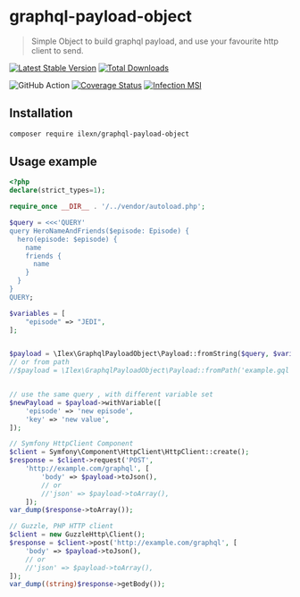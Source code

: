# graphql-payload-object
> Simple Object to build graphql payload, and use your favourite http client to send.

[![Latest Stable Version](https://poser.pugx.org/ilexn/graphql-payload-object/v/stable)](https://packagist.org/packages/ilexn/graphql-payload-object)
[![Total Downloads](https://poser.pugx.org/ilexn/graphql-payload-object/downloads)](https://packagist.org/packages/ilexn/graphql-payload-object)

![GitHub Action](https://github.com/iLexN/graphql-payload-object/workflows/CI%20Check/badge.svg)
[![Coverage Status](https://coveralls.io/repos/github/iLexN/graphql-payload-object/badge.svg?branch=main)](https://coveralls.io/github/iLexN/graphql-payload-object?branch=main)
[![Infection MSI](https://badge.stryker-mutator.io/github.com/iLexN/graphql-payload-object/main)](https://infection.github.io)

## Installation
```sh
composer require ilexn/graphql-payload-object
```

## Usage example
```php
<?php
declare(strict_types=1);

require_once __DIR__ . '/../vendor/autoload.php';

$query = <<<'QUERY'
query HeroNameAndFriends($episode: Episode) {
  hero(episode: $episode) {
    name
    friends {
      name
    }
  }
}
QUERY;

$variables = [
    "episode" => "JEDI",
];


$payload = \Ilex\GraphqlPayloadObject\Payload::fromString($query, $variables);
// or from path
//$payload = \Ilex\GraphqlPayloadObject\Payload::fromPath('example.gql', $variables);


// use the same query , with different variable set
$newPayload = $payload->withVariable([
    'episode' => 'new episode',
    'key' => 'new value',
]);

// Symfony HttpClient Component
$client = Symfony\Component\HttpClient\HttpClient::create();
$response = $client->request('POST',
    'http://example.com/graphql', [
        'body' => $payload->toJson(),
        // or
        //'json' => $payload->toArray(),
    ]);
var_dump($response->toArray());

// Guzzle, PHP HTTP client
$client = new GuzzleHttp\Client();
$response = $client->post('http://example.com/graphql', [
    'body' => $payload->toJson(),
    // or
    //'json' => $payload->toArray(),
]);
var_dump((string)$response->getBody());
```
